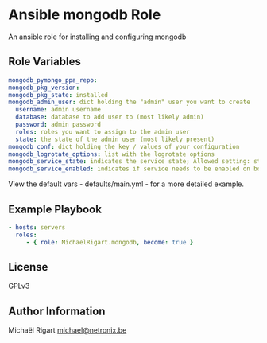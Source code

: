 Ansible mongodb Role
====================

An ansible role for installing and configuring mongodb

Role Variables
--------------

```yaml
mongodb_pymongo_ppa_repo: 
mongodb_pkg_version:
mongodb_pkg_state: installed
mongodb_admin_user: dict holding the "admin" user you want to create
  username: admin username
  database: database to add user to (most likely admin)
  password: admin password
  roles: roles you want to assign to the admin user
  state: the state of the admin user (most likely present)
mongodb_conf: dict holding the key / values of your configuration
mongodb_logrotate_options: list with the logrotate options
mongodb_service_state: indicates the service state; Allowed setting: started, stopped
mongodb_service_enabled: indicates if service needs to be enabled on boot; Allowed settings: yes, no
```

View the default vars - defaults/main.yml - for a more detailed example.

Example Playbook
-------------------------

```yaml
- hosts: servers
  roles:
     - { role: MichaelRigart.mongodb, become: true }
```

License
-------

GPLv3

Author Information
------------------

Michaël Rigart <michael@netronix.be>
